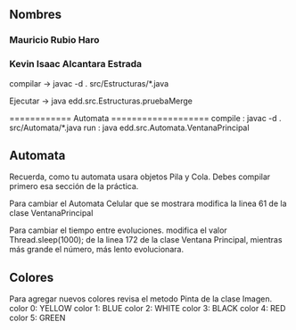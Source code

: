 ## Nombres 
### Mauricio Rubio Haro
### Kevin Isaac Alcantara Estrada


compilar -> javac -d . src/Estructuras/*.java

Ejecutar -> java edd.src.Estructuras.pruebaMerge



============ Automata ===================
compile : javac -d . src/Automata/*.java
run : java edd.src.Automata.VentanaPrincipal



## Automata
Recuerda, como tu automata usara objetos Pila y Cola. Debes compilar primero esa sección de la práctica. 


Para cambiar el Automata Celular que se mostrara modifica la linea 61 de la clase VentanaPrincipal

Para cambiar el tiempo entre evoluciones. modifica el valor 
Thread.sleep(1000);
de la linea 172 de la clase Ventana Principal, mientras más grande el número, más lento evolucionara. 

## Colores
Para agregar nuevos colores revisa el metodo Pinta de la clase Imagen.
color 0: YELLOW
color 1: BLUE
color 2: WHITE
color 3: BLACK
color 4: RED
color 5: GREEN